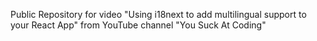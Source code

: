 Public Repository for video "Using i18next to add multilingual support to your React App" from YouTube channel "You Suck At Coding"
